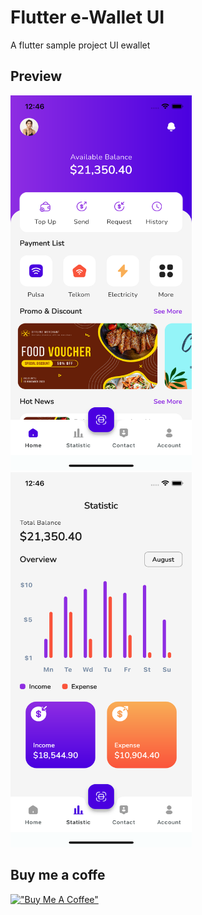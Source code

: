 # Flutter e-Wallet UI

A flutter sample project UI ewallet 

## Preview

<img src="assets/images/screenshot1.png" width="290" height="600"/>  <img src="assets/images/screenshot2.png" width="290" height="600"/>

## Buy me a coffe
[!["Buy Me A Coffee"](https://www.buymeacoffee.com/assets/img/custom_images/orange_img.png)](https://saweria.co/khoirurrosy)